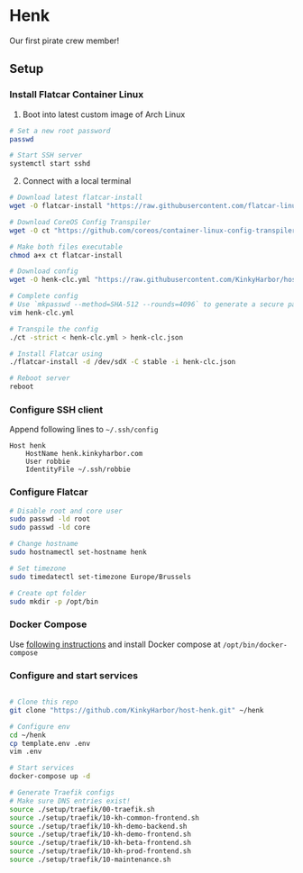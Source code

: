 # Henk

Our first pirate crew member!

## Setup

### Install Flatcar Container Linux

1. Boot into latest custom image of Arch Linux

```bash
# Set a new root password
passwd

# Start SSH server
systemctl start sshd
```

2. Connect with a local terminal

```bash
# Download latest flatcar-install
wget -O flatcar-install "https://raw.githubusercontent.com/flatcar-linux/init/flatcar-master/bin/flatcar-install"

# Download CoreOS Config Transpiler
wget -O ct "https://github.com/coreos/container-linux-config-transpiler/releases/download/v0.9.0/ct-v0.9.0-x86_64-unknown-linux-gnu"

# Make both files executable
chmod a+x ct flatcar-install

# Download config
wget -O henk-clc.yml "https://raw.githubusercontent.com/KinkyHarbor/host-henk/master/henk-clc.yml"

# Complete config
# Use `mkpasswd --method=SHA-512 --rounds=4096` to generate a secure password hash
vim henk-clc.yml

# Transpile the config
./ct -strict < henk-clc.yml > henk-clc.json

# Install Flatcar using
./flatcar-install -d /dev/sdX -C stable -i henk-clc.json

# Reboot server
reboot

```

### Configure SSH client

Append following lines to `~/.ssh/config`

```
Host henk
    HostName henk.kinkyharbor.com
    User robbie
    IdentityFile ~/.ssh/robbie
```

### Configure Flatcar

```bash
# Disable root and core user
sudo passwd -ld root
sudo passwd -ld core

# Change hostname
sudo hostnamectl set-hostname henk

# Set timezone
sudo timedatectl set-timezone Europe/Brussels

# Create opt folder
sudo mkdir -p /opt/bin
```

### Docker Compose

Use [following instructions](https://docs.docker.com/compose/install/#install-compose) and install Docker compose at `/opt/bin/docker-compose`

### Configure and start services

```bash

# Clone this repo
git clone "https://github.com/KinkyHarbor/host-henk.git" ~/henk

# Configure env
cd ~/henk
cp template.env .env
vim .env

# Start services
docker-compose up -d

# Generate Traefik configs
# Make sure DNS entries exist!
source ./setup/traefik/00-traefik.sh
source ./setup/traefik/10-kh-common-frontend.sh
source ./setup/traefik/10-kh-demo-backend.sh
source ./setup/traefik/10-kh-demo-frontend.sh
source ./setup/traefik/10-kh-beta-frontend.sh
source ./setup/traefik/10-kh-prod-frontend.sh
source ./setup/traefik/10-maintenance.sh
```
